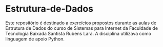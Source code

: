 # Estrutura-de-Dados
Este repositório é destinado a exercícios propostos durante as aulas de Estrutura de Dados do curso de Sistemas para Internet da Faculdade de Tecnologia Baixada Santista Rubens Lara. A disciplina utilizava como linguagem de apoio Python.
